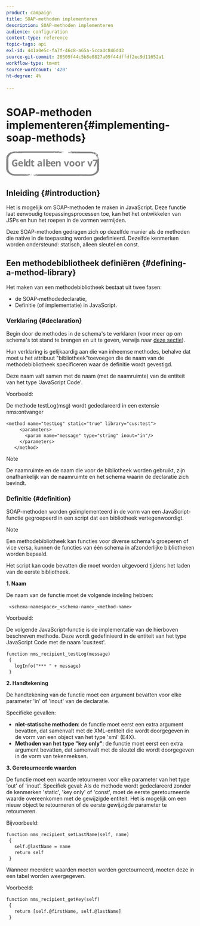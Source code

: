 ```yaml
---
product: campaign
title: SOAP-methoden implementeren
description: SOAP-methoden implementeren
audience: configuration
content-type: reference
topic-tags: api
exl-id: 441a0e5c-fa7f-46c8-a65a-5cca4c846d43
source-git-commit: 20509f44c5b8e0827a09f44dffdf2ec9d11652a1
workflow-type: tm+mt
source-wordcount: '420'
ht-degree: 4%

---
```


# SOAP-methoden implementeren{#implementing-soap-methods}

![](../../assets/v7-only.svg)

## Inleiding {#introduction}

Het is mogelijk om SOAP-methoden te maken in JavaScript. Deze functie laat eenvoudig toepassingsprocessen toe, kan het het ontwikkelen van JSPs en hun het roepen in de vormen vermijden.

Deze SOAP-methoden gedragen zich op dezelfde manier als de methoden die native in de toepassing worden gedefinieerd. Dezelfde kenmerken worden ondersteund: statisch, alleen sleutel en const.

## Een methodebibliotheek definiëren {#defining-a-method-library}

Het maken van een methodebibliotheek bestaat uit twee fasen:

* de SOAP-methodedeclaratie,
* Definitie (of implementatie) in JavaScript.

### Verklaring {#declaration}

Begin door de methodes in de schema&#39;s te verklaren (voor meer op om schema&#39;s tot stand te brengen en uit te geven, verwijs naar [deze sectie](../../configuration/using/about-schema-edition.md)).

Hun verklaring is gelijkaardig aan die van inheemse methodes, behalve dat moet u het attribuut &quot;bibliotheek&quot;toevoegen die de naam van de methodebibliotheek specificeren waar de definitie wordt gevestigd.

Deze naam valt samen met de naam (met de naamruimte) van de entiteit van het type &#39;JavaScript Code&#39;.

Voorbeeld:

De methode testLog(msg) wordt gedeclareerd in een extensie nms:ontvanger

```
<method name="testLog" static="true" library="cus:test">
     <parameters>
       <param name="message" type="string" inout="in"/>
     </parameters>
   </method>
```

>[!NOTE]
>
>De naamruimte en de naam die voor de bibliotheek worden gebruikt, zijn onafhankelijk van de naamruimte en het schema waarin de declaratie zich bevindt.

### Definitie {#definition}

SOAP-methoden worden geïmplementeerd in de vorm van een JavaScript-functie gegroepeerd in een script dat een bibliotheek vertegenwoordigt.

>[!NOTE]
>
>Een methodebibliotheek kan functies voor diverse schema&#39;s groeperen of vice versa, kunnen de functies van één schema in afzonderlijke bibliotheken worden bepaald.

Het script kan code bevatten die moet worden uitgevoerd tijdens het laden van de eerste bibliotheek.

**1. Naam**

De naam van de functie moet de volgende indeling hebben:

```
 <schema-namespace>_<schema-name>_<method-name>
```

Voorbeeld:

De volgende JavaScript-functie is de implementatie van de hierboven beschreven methode. Deze wordt gedefinieerd in de entiteit van het type JavaScript Code met de naam &#39;cus:test&#39;.

```
function nms_recipient_testLog(message)
 {
   logInfo("*** " + message)
 }
```

**2. Handtekening**

De handtekening van de functie moet een argument bevatten voor elke parameter &#39;in&#39; of &#39;inout&#39; van de declaratie.

Specifieke gevallen:

* **niet-statische methoden**: de functie moet eerst een extra argument bevatten, dat samenvalt met de XML-entiteit die wordt doorgegeven in de vorm van een object van het type &#39;xml&#39; (E4X).
* **Methoden van het type &quot;key only&quot;**: de functie moet eerst een extra argument bevatten, dat samenvalt met de sleutel die wordt doorgegeven in de vorm van tekenreeksen.

**3. Geretourneerde waarden**

De functie moet een waarde retourneren voor elke parameter van het type &#39;out&#39; of &#39;inout&#39;. Specifiek geval: Als de methode wordt gedeclareerd zonder de kenmerken &#39;static&#39;, &#39;key only&#39; of &#39;const&#39;, moet de eerste geretourneerde waarde overeenkomen met de gewijzigde entiteit. Het is mogelijk om een nieuw object te retourneren of de eerste gewijzigde parameter te retourneren.

Bijvoorbeeld:

```
function nms_recipient_setLastName(self, name)
 {
   self.@lastName = name
   return self
 }
```

Wanneer meerdere waarden moeten worden geretourneerd, moeten deze in een tabel worden weergegeven.

Voorbeeld:

```
function nms_recipient_getKey(self)
 {
   return [self.@firstName, self.@lastName]
 }
```
